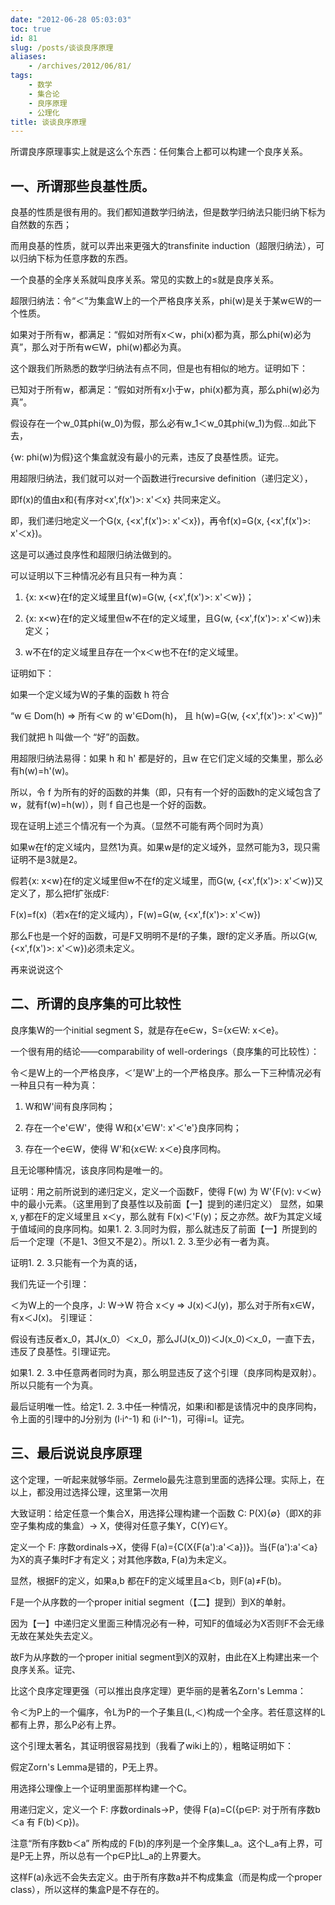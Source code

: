 ```yaml
---
date: "2012-06-28 05:03:03"
toc: true
id: 81
slug: /posts/谈谈良序原理
aliases:
    - /archives/2012/06/81/
tags:
    - 数学
    - 集合论
    - 良序原理
    - 公理化
title: 谈谈良序原理
---
```



所谓良序原理事实上就是这么个东西：任何集合上都可以构建一个良序关系。

## 一、所谓那些良基性质。

良基的性质是很有用的。我们都知道数学归纳法，但是数学归纳法只能归纳下标为自然数的东西；

而用良基的性质，就可以弄出来更强大的transfinite induction（超限归纳法），可以归纳下标为任意序数的东西。

一个良基的全序关系就叫良序关系。常见的实数上的≤就是良序关系。

超限归纳法：令“＜”为集盒W上的一个严格良序关系，phi(w)是关于某w∈W的一个性质。

如果对于所有w，都满足：“假如对所有x＜w，phi(x)都为真，那么phi(w)必为真”，那么对于所有w∈W，phi(w)都必为真。

这个跟我们所熟悉的数学归纳法有点不同，但是也有相似的地方。证明如下：

已知对于所有w，都满足：“假如对所有x小于w，phi(x)都为真，那么phi(w)必为真”。

假设存在一个w_0其phi(w_0)为假，那么必有w_1＜w_0其phi(w_1)为假...如此下去，

{w: phi(w)为假}这个集盒就没有最小的元素，违反了良基性质。证完。

用超限归纳法，我们就可以对一个函数进行recursive definition（递归定义），

即f(x)的值由x和{有序对<x',f(x')>: x'＜x} 共同来定义。

即，我们递归地定义一个G(x, {<x',f(x')>: x'＜x})，再令f(x)=G(x, {<x',f(x')>: x'＜x})。

这是可以通过良序性和超限归纳法做到的。

可以证明以下三种情况必有且只有一种为真：

1. {x: x<w}在f的定义域里且f(w)=G(w, {<x',f(x')>: x'＜w})；

2. {x: x<w}在f的定义域里但w不在f的定义域里，且G(w, {<x',f(x')>: x'＜w})未定义；

3. w不在f的定义域里且存在一个x＜w也不在f的定义域里。

证明如下：

如果一个定义域为W的子集的函数 h 符合 

“w ∈ Dom(h) => 所有＜w 的 w'∈Dom(h)， 且 h(w)=G(w, {<x',f(x')>: x'＜w})”

我们就把 h 叫做一个 “好”的函数。

用超限归纳法易得：如果 h 和 h' 都是好的，且w 在它们定义域的交集里，那么必有h(w)=h'(w)。

所以，令 f 为所有的好的函数的并集（即，只有有一个好的函数h的定义域包含了w，就有f(w)=h(w)），则 f 自己也是一个好的函数。

现在证明上述三个情况有一个为真。（显然不可能有两个同时为真）

如果w在f的定义域内，显然1为真。如果w是f的定义域外，显然可能为3，现只需证明不是3就是2。

假若{x: x<w}在f的定义域里但w不在f的定义域里，而G(w, {<x',f(x')>: x'＜w})又定义了，那么把f扩张成F:

F(x)=f(x)（若x在f的定义域内），F(w)=G(w, {<x',f(x')>: x'＜w})

那么F也是一个好的函数，可是F又明明不是f的子集，跟f的定义矛盾。所以G(w, {<x',f(x')>: x'＜w})必须未定义。

再来说说这个

## 二、所谓的良序集的可比较性

良序集W的一个initial segment S，就是存在e∈w，S={x∈W: x＜e}。 

一个很有用的结论——comparability of well-orderings（良序集的可比较性）：

令＜是W上的一个严格良序，＜’是W'上的一个严格良序。那么一下三种情况必有一种且只有一种为真：

1. W和W'间有良序同构；

2. 存在一个e'∈W'，使得 W和{x'∈W': x'＜'e'}良序同构；

3. 存在一个e∈W，使得 W'和{x∈W: x＜e}良序同构。

且无论哪种情况，该良序同构是唯一的。

证明：用之前所说到的递归定义，定义一个函数F，使得 F(w) 为 W'\{F(v): v＜w}中的最小元素。（这里用到了良基性以及前面【一】提到的递归定义）
显然，如果x, y都在F的定义域里且 x＜y，那么就有 F(x)＜'F(y)；反之亦然。故F为其定义域于值域间的良序同构。如果1. 2. 3.同时为假，那么就违反了前面【一】所提到的后一个定理（不是1、3但又不是2）。所以1. 2. 3.至少必有一者为真。

证明1. 2. 3.只能有一个为真的话，

我们先证一个引理：

＜为W上的一个良序，J: W→W 符合 x＜y => J(x)＜J(y)，那么对于所有x∈W，有x＜J(x)。
引理证：

假设有违反者x_0，其J(x_0）＜x_0，那么J(J(x_0))＜J(x_0)＜x_0，一直下去，违反了良基性。引理证完。

如果1. 2. 3.中任意两者同时为真，那么明显违反了这个引理（良序同构是双射）。所以只能有一个为真。

最后证明唯一性。给定1. 2. 3.中任一种情况，如果i和I都是该情况中的良序同构，令上面的引理中的J分别为 (I·i^-1) 和 (i·I^-1)，可得i=I。证完。


## 三、最后说说良序原理

这个定理，一听起来就够华丽。Zermelo最先注意到里面的选择公理。实际上，在以上，都没用过选择公理，这里第一次用

大致证明：给定任意一个集合X，用选择公理构建一个函数 C: P(X)\{∅}（即X的非空子集构成的集盒）→ X，使得对任意子集Y，C(Y)∈Y。

定义一个 F: 序数ordinals→X，使得 F(a)={C(X\{F(a'):a'＜a})}。当{F(a'):a'＜a} 为X的真子集时F才有定义；对其他序数a, F(a)为未定义。

显然，根据F的定义，如果a,b 都在F的定义域里且a＜b，则F(a)≠F(b)。

F是一个从序数的一个proper initial segment（【二】提到）到X的单射。

因为【一】中递归定义里面三种情况必有一种，可知F的值域必为X否则F不会无缘无故在某处失去定义。

故F为从序数的一个proper initial segment到X的双射，由此在X上构建出来一个良序关系。证完、

比这个良序定理更强（可以推出良序定理）更华丽的是著名Zorn's Lemma：

令＜为P上的一个偏序，令L为P的一个子集且(L,＜)构成一个全序。若任意这样的L都有上界，那么P必有上界。

这个引理太著名，其证明很容易找到（我看了wiki上的），粗略证明如下：

假定Zorn's Lemma是错的，P无上界。

用选择公理像上一个证明里面那样构建一个C。

用递归定义，定义一个 F: 序数ordinals→P，使得 F(a)=C({p∈P: 对于所有序数b＜a 有 F(b)＜p})。

注意“所有序数b＜a” 所构成的 F(b)的序列是一个全序集L_a。这个L_a有上界，可是P无上界，所以总有一个p∈P比L_a的上界要大。

这样F(a)永远不会失去定义。由于所有序数a并不构成集盒（而是构成一个proper class），所以这样的集盒P是不存在的。